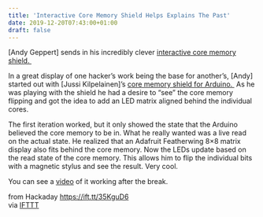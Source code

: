 ```yaml
---
title: 'Interactive Core Memory Shield Helps Explains The Past'
date: 2019-12-20T07:43:00+01:00
draft: false
---
```


\[Andy Geppert\] sends in his incredibly clever [interactive core memory shield. ](https://hackaday.io/project/163976-interactive-core-memory-shield-using-led-matrix)

In a great display of one hacker’s work being the base for another’s, \[Andy\] started out with \[Jussi Kilpelainen\]’s [core memory shield for Arduino. ](https://hackaday.com/2018/04/28/core-memory-upgrade-for-arduino/) As he was playing with the shield he had a desire to “see” the core memory flipping and got the idea to add an LED matrix aligned behind the individual cores.

The first iteration worked, but it only showed the state that the Arduino believed the core memory to be in. What he really wanted was a live read on the actual state. He realized that an Adafruit Featherwing 8×8 matrix display also fits behind the core memory. Now the LEDs update based on the read state of the core memory. This allows him to flip the individual bits with a magnetic stylus and see the result. Very cool.

You can see a [video](https://youtu.be/UCGXGNEb9kc) of it working after the break.

  
  
from Hackaday https://ift.tt/35KguD6  
via [IFTTT](https://ifttt.com/?ref=da&site=blogger)